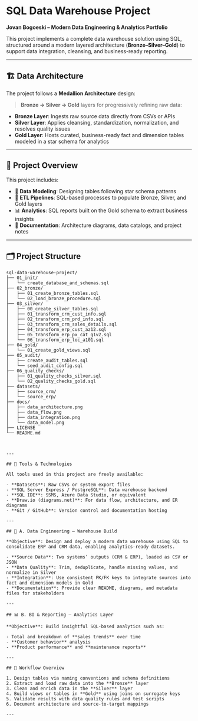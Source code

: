 # SQL Data Warehouse Project  
**Jovan Bogoeski – Modern Data Engineering & Analytics Portfolio**

This project implements a complete data warehouse solution using SQL, structured around a modern layered architecture (**Bronze–Silver–Gold**) to support data integration, cleansing, and business-ready reporting.

---

## 🏗️ Data Architecture

The project follows a **Medallion Architecture** design:

> **Bronze → Silver → Gold** layers for progressively refining raw data:

- **Bronze Layer**: Ingests raw source data directly from CSVs or APIs  
- **Silver Layer**: Applies cleansing, standardization, normalization, and resolves quality issues  
- **Gold Layer**: Hosts curated, business-ready fact and dimension tables modeled in a star schema for analytics

---

## 📌 Project Overview

This project includes:

- 🧩 **Data Modeling**: Designing tables following star schema patterns  
- 🔁 **ETL Pipelines**: SQL-based processes to populate Bronze, Silver, and Gold layers  
- 📊 **Analytics**: SQL reports built on the Gold schema to extract business insights  
- 📄 **Documentation**: Architecture diagrams, data catalogs, and project notes

---

## 🗂️ Project Structure

```text
sql-data-warehouse-project/
├── 01_init/
│   └── create_database_and_schemas.sql
├── 02_bronze/
│   ├── 01_create_bronze_tables.sql
│   └── 02_load_bronze_procedure.sql
├── 03_silver/
│   ├── 00_create_silver_tables.sql
│   ├── 01_transform_crm_cust_info.sql
│   ├── 02_transform_crm_prd_info.sql
│   ├── 03_transform_crm_sales_details.sql
│   ├── 04_transform_erp_cust_az12.sql
│   ├── 05_transform_erp_px_cat_g1v2.sql
│   └── 06_transform_erp_loc_a101.sql
├── 04_gold/
│   └── 01_create_gold_views.sql
├── 05_audit/
│   ├── create_audit_tables.sql
│   └── seed_audit_config.sql
├── 06_quality_checks/
│   ├── 01_quality_checks_silver.sql
│   └── 02_quality_checks_gold.sql
├── datasets/
│   ├── source_crm/
│   └── source_erp/
├── docs/
│   ├── data_architecture.png
│   ├── data_flow.png
│   ├── data_integration.png
│   └── data_model.png
├── LICENSE
└── README.md



---

## 🔗 Tools & Technologies

All tools used in this project are freely available:

- **Datasets**: Raw CSVs or system export files  
- **SQL Server Express / PostgreSQL**: Data warehouse backend  
- **SQL IDE**: SSMS, Azure Data Studio, or equivalent  
- **Draw.io (diagrams.net)**: For data flow, architecture, and ER diagrams  
- **Git / GitHub**: Version control and documentation hosting

---

## 🧱 A. Data Engineering – Warehouse Build

**Objective**: Design and deploy a modern data warehouse using SQL to consolidate ERP and CRM data, enabling analytics-ready datasets.

- **Source Data**: Two systems’ outputs (CRM & ERP), loaded as CSV or JSON  
- **Data Quality**: Trim, deduplicate, handle missing values, and normalize in Silver  
- **Integration**: Use consistent PK/FK keys to integrate sources into fact and dimension models in Gold  
- **Documentation**: Provide clear README, diagrams, and metadata files for stakeholders

---

## 📊 B. BI & Reporting – Analytics Layer

**Objective**: Build insightful SQL-based analytics such as:

- Total and breakdown of **sales trends** over time  
- **Customer behavior** analysis  
- **Product performance** and **maintenance reports**

---

## 📖 Workflow Overview

1. Design tables via naming conventions and schema definitions  
2. Extract and load raw data into the **Bronze** layer  
3. Clean and enrich data in the **Silver** layer  
4. Build views or tables in **Gold** using joins on surrogate keys  
5. Validate results with data quality rules and test scripts  
6. Document architecture and source-to-target mappings

---

